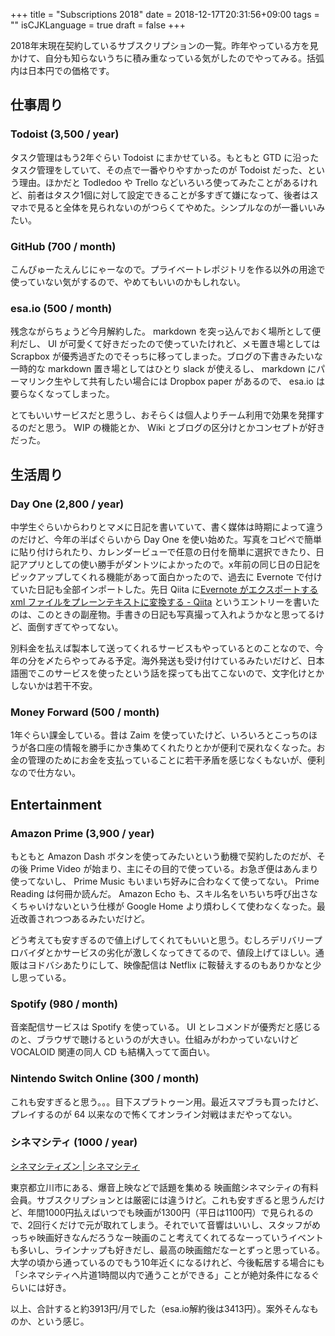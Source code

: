 +++
title = "Subscriptions 2018"
date = 2018-12-17T20:31:56+09:00
tags = ""
isCJKLanguage = true
draft = false
+++

2018年末現在契約しているサブスクリプションの一覧。昨年やっている方を見かけて、自分も知らないうちに積み重なっている気がしたのでやってみる。括弧内は日本円での価格です。

## 仕事周り

### Todoist (3,500 / year)

タスク管理はもう2年ぐらい Todoist にまかせている。もともと GTD に沿ったタスク管理をしていて、その点で一番やりやすかったのが Todoist だった、という理由。ほかだと Todledoo や Trello などいろいろ使ってみたことがあるけれど、前者はタスク1個に対して設定できることが多すぎて嫌になって、後者はスマホで見ると全体を見られないのがつらくてやめた。シンプルなのが一番いいみたい。

### GitHub (700 / month)

こんぴゅーたえんじにゃーなので。プライベートレポジトリを作る以外の用途で使っていない気がするので、やめてもいいのかもしれない。

### esa.io (500 / month)

残念ながらちょうど今月解約した。 markdown を突っ込んでおく場所として便利だし、 UI が可愛くて好きだったので使っていたけれど、メモ置き場としては Scrapbox が優秀過ぎたのでそっちに移ってしまった。ブログの下書きみたいな一時的な markdown 置き場としてはひとり slack が使えるし、 markdown にパーマリンク生やして共有したい場合には Dropbox paper があるので、 esa.io は要らなくなってしまった。

とてもいいサービスだと思うし、おそらくは個人よりチーム利用で効果を発揮するのだと思う。 WIP の機能とか、 Wiki とブログの区分けとかコンセプトが好きだった。

## 生活周り

### Day One (2,800 / year)

中学生ぐらいからわりとマメに日記を書いていて、書く媒体は時期によって違うのだけど、今年の半ばぐらいから Day One を使い始めた。写真をコピペで簡単に貼り付けられたり、カレンダービューで任意の日付を簡単に選択できたり、日記アプリとしての使い勝手がダントツによかったので。x年前の同じ日の日記をピックアップしてくれる機能があって面白かったので、過去に Evernote で付けていた日記も全部インポートした。先日 Qiita に[Evernote がエクスポートする xml ファイルをプレーンテキストに変換する - Qiita](https://qiita.com/chroju/items/a00c46ec3fcc83c2b0b3) というエントリーを書いたのは、このときの副産物。手書きの日記も写真撮って入れようかなと思ってるけど、面倒すぎてやってない。

別料金を払えば製本して送ってくれるサービスもやっているとのことなので、今年の分を〆たらやってみる予定。海外発送も受け付けているみたいだけど、日本語圏でこのサービスを使ったという話を探っても出てこないので、文字化けとかしないかは若干不安。

### Money Forward (500 / month)

1年ぐらい課金している。昔は Zaim を使っていたけど、いろいろとこっちのほうが各口座の情報を勝手にかき集めてくれたりとかが便利で戻れなくなった。お金の管理のためにお金を支払っていることに若干矛盾を感じなくもないが、便利なので仕方ない。

## Entertainment

### Amazon Prime (3,900 / year)

もともと Amazon Dash ボタンを使ってみたいという動機で契約したのだが、その後 Prime Video が始まり、主にその目的で使っている。お急ぎ便はあんまり使ってないし、 Prime Music もいまいち好みに合わなくて使ってない。 Prime Reading は何冊か読んだ。 Amazon Echo も、スキル名をいちいち呼び出さなくちゃいけないという仕様が Google Home より煩わしくて使わなくなった。最近改善されつつあるみたいだけど。

どう考えても安すぎるので値上げしてくれてもいいと思う。むしろデリバリープロバイダとかサービスの劣化が激しくなってきてるので、値段上げてほしい。通販はヨドバシあたりにして、映像配信は Netflix に鞍替えするのもありかなと少し思っている。

### Spotify (980 / month)

音楽配信サービスは Spotify を使っている。 UI とレコメンドが優秀だと感じるのと、ブラウザで聴けるというのが大きい。仕組みがわかっていないけど VOCALOID 関連の同人 CD も結構入ってて面白い。

### Nintendo Switch Online (300 / month)

これも安すぎると思う。。。目下スプラトゥーン用。最近スマブラも買ったけど、プレイするのが 64 以来なので怖くてオンライン対戦はまだやってない。

### シネマシティ (1000 / year)

[シネマシティズン | シネマシティ](https://cinemacity.co.jp/citizen/)

東京都立川市にある、爆音上映などで話題を集める 映画館シネマシティの有料会員。サブスクリプションとは厳密には違うけど。これも安すぎると思うんだけど、年間1000円払えばいつでも映画が1300円（平日は1100円）で見られるので、2回行くだけで元が取れてしまう。それでいて音響はいいし、スタッフがめっちゃ映画好きなんだろうなー映画のこと考えてくれてるなーっていうイベントも多いし、ラインナップも好きだし、最高の映画館だなーとずっと思っている。大学の頃から通っているのでもう10年近くになるけれど、今後転居する場合にも「シネマシティへ片道1時間以内で通うことができる」ことが絶対条件になるぐらいには好き。

以上、合計すると約3913円/月でした（esa.io解約後は3413円）。案外そんなものか、という感じ。

